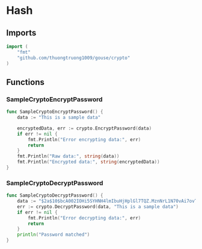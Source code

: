 # Hash

## Imports

```go
import (
	"fmt"
	"github.com/thuongtruong1009/gouse/crypto"
)
```
## Functions


### SampleCryptoEncryptPassword

```go
func SampleCryptoEncryptPassword() {
	data := "This is a sample data"

	encryptedData, err := crypto.EncryptPassword(data)
	if err != nil {
		fmt.Println("Error encrypting data:", err)
		return
	}
	fmt.Println("Raw data:", string(data))
	fmt.Println("Encrypted data:", string(encryptedData))
}
```

### SampleCryptoDecryptPassword

```go
func SampleCryptoDecryptPassword() {
	data := "$2a$10$bcA002IOHi5SYHNH4lmIbuHjHplGl7TQZ.MznNrL1N70vAi7ovTa2"
	err := crypto.DecryptPassword(data, "This is a sample data")
	if err != nil {
		fmt.Println("Error decrypting data:", err)
		return
	}
	println("Password matched")
}
```
